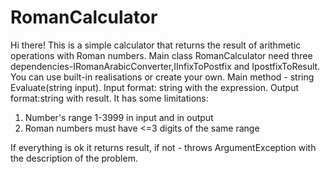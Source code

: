# RomanCalculator

Hi there!
This is a simple calculator that returns the result of arithmetic operations with Roman numbers.
Main class RomanCalculator need three dependencies-IRomanArabicConverter,IInfixToPostfix and IpostfixToResult.
You can use built-in realisations or create your own.
Main method - string Evaluate(string input).
Input format: string with the expression.
Output format:string with result.
It has some limitations:
1. Number's range 1-3999 in input and in output
2. Roman numbers must have <=3 digits of the same range

If everything is ok it returns result, if not - throws ArgumentException with the description of the problem.
